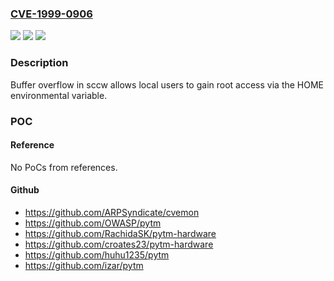 ### [CVE-1999-0906](https://cve.mitre.org/cgi-bin/cvename.cgi?name=CVE-1999-0906)
![](https://img.shields.io/static/v1?label=Product&message=n%2Fa&color=blue)
![](https://img.shields.io/static/v1?label=Version&message=n%2Fa&color=blue)
![](https://img.shields.io/static/v1?label=Vulnerability&message=n%2Fa&color=brighgreen)

### Description

Buffer overflow in sccw allows local users to gain root access via the HOME environmental variable.

### POC

#### Reference
No PoCs from references.

#### Github
- https://github.com/ARPSyndicate/cvemon
- https://github.com/OWASP/pytm
- https://github.com/RachidaSK/pytm-hardware
- https://github.com/croates23/pytm-hardware
- https://github.com/huhu1235/pytm
- https://github.com/izar/pytm

